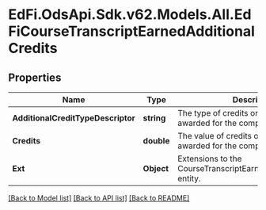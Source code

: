 # EdFi.OdsApi.Sdk.v62.Models.All.EdFiCourseTranscriptEarnedAdditionalCredits

## Properties

Name | Type | Description | Notes
------------ | ------------- | ------------- | -------------
**AdditionalCreditTypeDescriptor** | **string** | The type of credits or units of value awarded for the completion of a course. | 
**Credits** | **double** | The value of credits or units of value awarded for the completion of a course | 
**Ext** | **Object** | Extensions to the CourseTranscriptEarnedAdditionalCredits entity. | [optional] 

[[Back to Model list]](../README.md#documentation-for-models) [[Back to API list]](../README.md#documentation-for-api-endpoints) [[Back to README]](../README.md)


